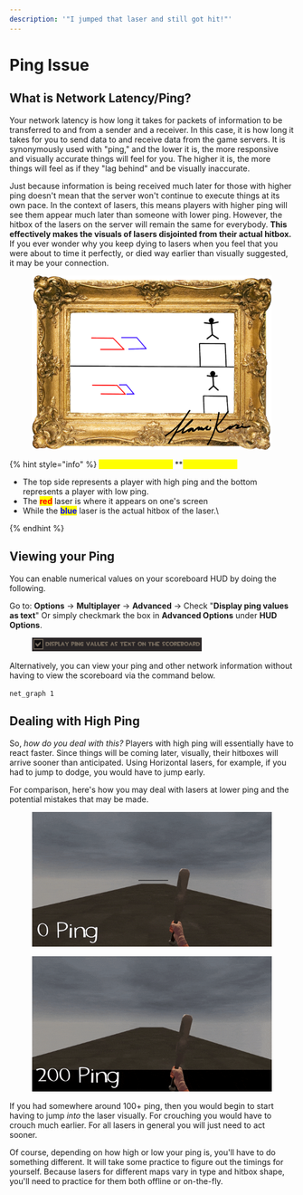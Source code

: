 ```yaml
---
description: '"I jumped that laser and still got hit!"'
---
```


# Ping Issue

## What is Network Latency/Ping?

Your network latency is how long it takes for packets of information to be transferred to and from a sender and a receiver. In this case, it is how long it takes for you to send data to and receive data from the game servers. It is synonymously used with "ping," and the lower it is, the more responsive and visually accurate things will feel for you. The higher it is, the more things will feel as if they "lag behind" and be visually inaccurate.

Just because information is being received much later for those with higher ping doesn't mean that the server won't continue to execute things at its own pace. In the context of lasers, this means players with higher ping will see them appear much later than someone with lower ping. However, the hitbox of the lasers on the server will remain the same for everybody. **This effectively makes the visuals of lasers disjointed from their actual hitbox.** If you ever wonder why you keep dying to lasers when you feel that you were about to time it perfectly, or died way earlier than visually suggested, it may be your connection.

<figure><img src="../../.gitbook/assets/Ping Issue.png" alt=""><figcaption></figcaption></figure>

{% hint style="info" %}
<mark style="color:yellow;">**This image is**</mark><mark style="color:yellow;">** **</mark>_<mark style="color:yellow;">**not**</mark>_<mark style="color:yellow;">** **</mark><mark style="color:yellow;">**a placeholder.**</mark>

* The top side represents a player with high ping and the bottom represents a player with low ping.&#x20;
* The <mark style="color:red;">**red**</mark> laser is where it appears on one's screen
* While the <mark style="color:blue;">**blue**</mark> laser is the actual hitbox of the laser.\

{% endhint %}

## Viewing your Ping

You can enable numerical values on your scoreboard HUD by doing the following.

Go to: **Options** -> **Multiplayer** -> **Advanced** -> Check "**Display ping values as text**" Or simply checkmark the box in **Advanced Options** under **HUD Options**.

<figure><img src="../../.gitbook/assets/Display Ping 2.jpg" alt=""><figcaption></figcaption></figure>

Alternatively, you can view your ping and other network information without having to view the scoreboard via the command below.

`net_graph 1`

## Dealing with High Ping

So, _how do you deal with this?_ Players with high ping will essentially have to react faster. Since things will be coming later, visually, their hitboxes will arrive sooner than anticipated. Using Horizontal lasers, for example, if you had to jump to dodge, you would have to jump early.



For comparison, here's how you may deal with lasers at lower ping and the potential mistakes that may be made.

<figure><img src="../../.gitbook/assets/0 Ping Lasers.gif" alt=""><figcaption></figcaption></figure>

<figure><img src="../../.gitbook/assets/200 Ping Lasers.gif" alt=""><figcaption></figcaption></figure>

If you had somewhere around 100+ ping, then you would begin to start having to jump _into_ the laser visually. For crouching you would have to crouch much earlier. For all lasers in general you will just need to act sooner.

Of course, depending on how high or low your ping is, you'll have to do something different. It will take some practice to figure out the timings for yourself. Because lasers for different maps vary in type and hitbox shape, you'll need to practice for them both offline or on-the-fly.

